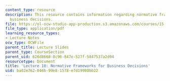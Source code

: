 ```yaml
---
content_type: resource
description: This resource contains information regarding normative frameworks for
  business decisions.
file: https://ol-ocw-studio-app-production.s3.amazonaws.com/courses/15-031j-energy-decisions-markets-and-policies-spring-2012/ba02e762046b99e81578e7d19980bb22_MIT15_031JS12_lec10.pdf
file_type: application/pdf
learning_resource_types:
- Lecture Notes
ocw_type: OCWFile
parent_title: Lecture Slides
parent_type: CourseSection
parent_uid: 626d8668-8c96-847e-527f-5847537a2d94
resourcetype: Document
title: 'Lecture 10: Normative Frameworks for Business Decisions'
uid: ba02e762-046b-99e8-1578-e7d19980bb22
---
```


